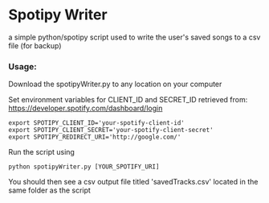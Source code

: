 <h1> Spotipy Writer </h1>

a simple python/spotipy script used to write the user's saved songs to a csv file (for backup)

<h3> Usage: </h3>

Download the spotipyWriter.py to any location on your computer

Set environment variables for CLIENT_ID and SECRET_ID retrieved from: https://developer.spotify.com/dashboard/login
```
export SPOTIPY_CLIENT_ID='your-spotify-client-id'
export SPOTIPY_CLIENT_SECRET='your-spotify-client-secret'
export SPOTIPY_REDIRECT_URI='http://google.com/'
```
Run the script using 
```
python spotipyWriter.py [YOUR_SPOTIFY_URI]
```

You should then see a csv output file titled 'savedTracks.csv' located in the same folder as the script
